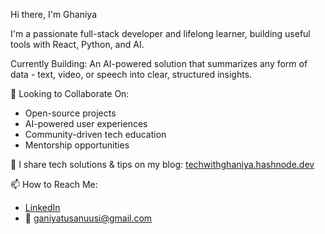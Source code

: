  Hi there, I'm Ghaniya

I'm a passionate full-stack developer and lifelong learner, building useful tools with React, Python, and AI.


 Currently Building:
An AI-powered solution that summarizes any form of data - text, video, or speech into clear, structured insights.

🤝 Looking to Collaborate On:  
- Open-source projects  
- AI-powered user experiences 
- Community-driven tech education  
- Mentorship opportunities

📝 I share tech solutions & tips on my blog:
[techwithghaniya.hashnode.dev](https://techwithghaniya.hashnode.dev/)

📫 How to Reach Me:  
- [LinkedIn](https://www.linkedin.com/in/ganiyatu-sanuusi-750a8118a/)  
- 📧 [ganiyatusanuusi@gmail.com](mailto:ganiyatusanuusi@gmail.com)


